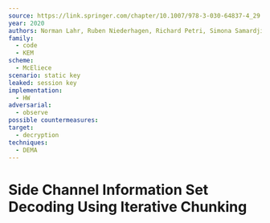 ```yaml
---
source: https://link.springer.com/chapter/10.1007/978-3-030-64837-4_29
year: 2020
authors: Norman Lahr, Ruben Niederhagen, Richard Petri, Simona Samardjiska
family:
  - code
  - KEM
scheme:
  - McEliece
scenario: static key
leaked: session key
implementation:
  - HW
adversarial:
  - observe
possible countermeasures: 
target:
  - decryption
techniques:
  - DEMA
---
```

# Side Channel Information Set Decoding Using Iterative Chunking


